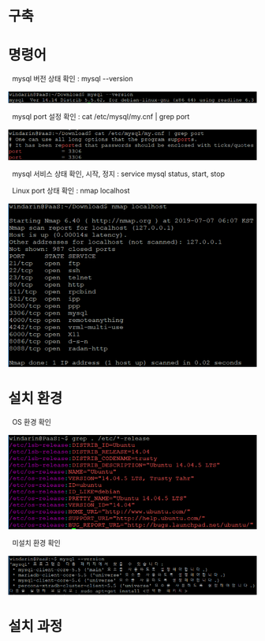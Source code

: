 # 구축

# 명령어 
  &nbsp; mysql 버전 상태 확인 : mysql --version <br>
  &nbsp; <img width="600" src="./images/mysql_version.png"></img><br>
  
  &nbsp; mysql port 설정 확인 : cat /etc/mysql/my.cnf | grep port <br>
  &nbsp; <img width="600" src="./images/mysql-port.png"></img><br>
  
  &nbsp; mysql 서비스 상태 확인, 시작, 정지 : service mysql status, start, stop <br>
  
  &nbsp; Linux port 상태 확인 : nmap localhost <br>
  &nbsp; <img width="600" src="./images/linus_port.png"></img><br>
  
# 설치 환경
  &nbsp; OS 환경 확인<br>
  &nbsp; <img width="600" src="./images/os-release.png"></img><br>
  
  &nbsp; 미설치 환경 확인<br>
  &nbsp; <img width="600" src="./images/mysql_none.png"></img><br>
  
# 설치 과정
